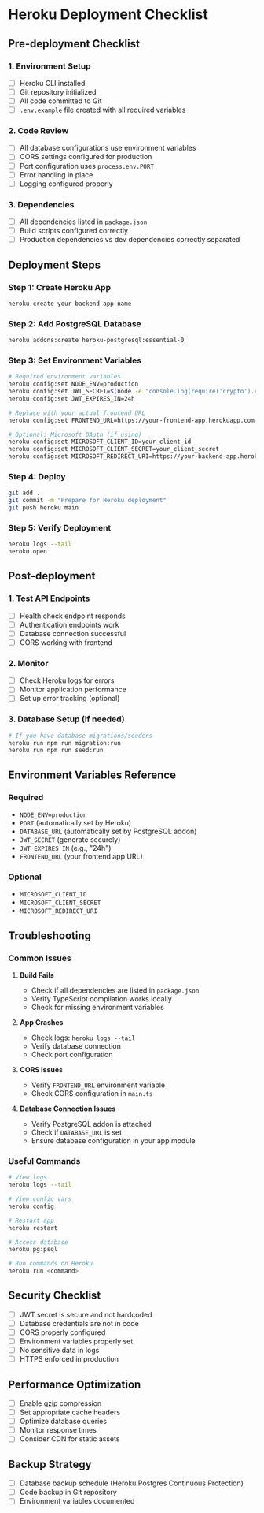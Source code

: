 # Heroku Deployment Checklist

## Pre-deployment Checklist

### 1. Environment Setup
- [ ] Heroku CLI installed
- [ ] Git repository initialized
- [ ] All code committed to Git
- [ ] `.env.example` file created with all required variables

### 2. Code Review
- [ ] All database configurations use environment variables
- [ ] CORS settings configured for production
- [ ] Port configuration uses `process.env.PORT`
- [ ] Error handling in place
- [ ] Logging configured properly

### 3. Dependencies
- [ ] All dependencies listed in `package.json`
- [ ] Build scripts configured correctly
- [ ] Production dependencies vs dev dependencies correctly separated

## Deployment Steps

### Step 1: Create Heroku App
```bash
heroku create your-backend-app-name
```

### Step 2: Add PostgreSQL Database
```bash
heroku addons:create heroku-postgresql:essential-0
```

### Step 3: Set Environment Variables
```bash
# Required environment variables
heroku config:set NODE_ENV=production
heroku config:set JWT_SECRET=$(node -e "console.log(require('crypto').randomBytes(32).toString('hex'))")
heroku config:set JWT_EXPIRES_IN=24h

# Replace with your actual frontend URL
heroku config:set FRONTEND_URL=https://your-frontend-app.herokuapp.com

# Optional: Microsoft OAuth (if using)
heroku config:set MICROSOFT_CLIENT_ID=your_client_id
heroku config:set MICROSOFT_CLIENT_SECRET=your_client_secret
heroku config:set MICROSOFT_REDIRECT_URI=https://your-backend-app.herokuapp.com/auth/microsoft/callback
```

### Step 4: Deploy
```bash
git add .
git commit -m "Prepare for Heroku deployment"
git push heroku main
```

### Step 5: Verify Deployment
```bash
heroku logs --tail
heroku open
```

## Post-deployment

### 1. Test API Endpoints
- [ ] Health check endpoint responds
- [ ] Authentication endpoints work
- [ ] Database connection successful
- [ ] CORS working with frontend

### 2. Monitor
- [ ] Check Heroku logs for errors
- [ ] Monitor application performance
- [ ] Set up error tracking (optional)

### 3. Database Setup (if needed)
```bash
# If you have database migrations/seeders
heroku run npm run migration:run
heroku run npm run seed:run
```

## Environment Variables Reference

### Required
- `NODE_ENV=production`
- `PORT` (automatically set by Heroku)
- `DATABASE_URL` (automatically set by PostgreSQL addon)
- `JWT_SECRET` (generate securely)
- `JWT_EXPIRES_IN` (e.g., "24h")
- `FRONTEND_URL` (your frontend app URL)

### Optional
- `MICROSOFT_CLIENT_ID`
- `MICROSOFT_CLIENT_SECRET`
- `MICROSOFT_REDIRECT_URI`

## Troubleshooting

### Common Issues

1. **Build Fails**
   - Check if all dependencies are listed in `package.json`
   - Verify TypeScript compilation works locally
   - Check for missing environment variables

2. **App Crashes**
   - Check logs: `heroku logs --tail`
   - Verify database connection
   - Check port configuration

3. **CORS Issues**
   - Verify `FRONTEND_URL` environment variable
   - Check CORS configuration in `main.ts`

4. **Database Connection Issues**
   - Verify PostgreSQL addon is attached
   - Check if `DATABASE_URL` is set
   - Ensure database configuration in your app module

### Useful Commands
```bash
# View logs
heroku logs --tail

# View config vars
heroku config

# Restart app
heroku restart

# Access database
heroku pg:psql

# Run commands on Heroku
heroku run <command>
```

## Security Checklist

- [ ] JWT secret is secure and not hardcoded
- [ ] Database credentials are not in code
- [ ] CORS properly configured
- [ ] Environment variables properly set
- [ ] No sensitive data in logs
- [ ] HTTPS enforced in production

## Performance Optimization

- [ ] Enable gzip compression
- [ ] Set appropriate cache headers
- [ ] Optimize database queries
- [ ] Monitor response times
- [ ] Consider CDN for static assets

## Backup Strategy

- [ ] Database backup schedule (Heroku Postgres Continuous Protection)
- [ ] Code backup in Git repository
- [ ] Environment variables documented

